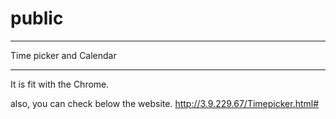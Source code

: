 # public

*************************
Time picker and Calendar
*************************


It is fit with the Chrome.


also, you can check below the website.
http://3.9.229.67/Timepicker.html#
